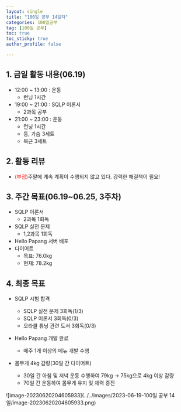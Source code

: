 ```yaml
---
layout: single
title: "100일 공부 14일차"
categories: 100일공부
tag: [100일 공부]
toc: true
toc_sticky: true
author_profile: false

---
```


## 1. 금일 활동 내용(06.19)

* 12:00 ~ 13:00 : 운동
  * 런닝 1시간
* 19:00 ~ 21:00 : SQLP 이론서
  *  2과목 공부
* 21:00 ~ 23:00 : 운동
  * 런닝 1시간
  * 등, 가슴 3세트
  * 복근 3세트



## 2. 활동 리뷰

* <span style = "color:red">(부정)</span>주말에 계속 계획이 수행되지 않고 있다. 강력한 해결책이 필요!



##  3. 주간 목표(06.19~06.25, 3주차)

* SQLP 이론서 
  * 2과목 1회독
* SQLP 실전 문제
  * 1,2과목 1회독
* Hello Papang 서버 배포 
* 다이어트
  * 목표: 76.0kg
  * 현재: 78.2kg



## 4. 최종 목표

* SQLP 시험 합격
  * SQLP 실전 문제 3회독(1/3)
  * SQLP 이론서 3회독(0/3)
  * 오라클 튜닝 관련 도서 3회독(0/3)
* Hello Papang 개발 완료
  * 매주 1개 이상의 메뉴 개발 수행

* 몸무게 4kg 감량(30일 간 다이어트)
  * 30일 간 아침 및 저녁 운동 수행하여 79kg -> 75kg으로 4kg 이상 감량
  * 70일 간 운동하여 몸무게 유지 및 체력 증진

![image-20230620204605933](../../images/2023-06-19-100일 공부 14일/image-20230620204605933.png)

